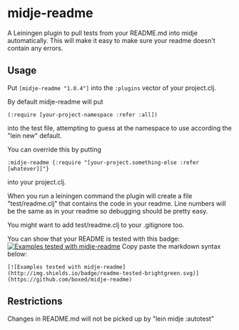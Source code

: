 # midje-readme

A Leiningen plugin to pull tests from your README.md into midje automatically. This will make it easy to make sure your readme doesn't contain any errors.

## Usage

Put `[midje-readme "1.0.4"]` into the `:plugins` vector of your project.clj.

By default midje-readme will put

`
(:require [your-project-namespace :refer :all])
`

into the test file, attempting to guess at the namespace to use according the "lein new" default.

You can override this by putting

`
:midje-readme {:require "[your-project.something-else :refer [whatever]]"}
`

into your project.clj.

When you run a leiningen command the plugin will create a file "test/readme.clj" that contains the code in your readme. Line numbers will be the same as in your readme so debugging should be pretty easy.

You might want to add test/readme.clj to your .gitignore too.

You can show that your README is tested with this badge: [![Examples tested with midje-readme](http://img.shields.io/badge/readme-tested-brightgreen.svg)](https://github.com/boxed/midje-readme) Copy paste the markdown syntax below:

    [![Examples tested with midje-readme](http://img.shields.io/badge/readme-tested-brightgreen.svg)](https://github.com/boxed/midje-readme)



## Restrictions

Changes in README.md will not be picked up by "lein midje :autotest"
